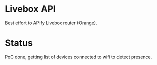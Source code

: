 Livebox API
===========
Best effort to APIfy Livebox router (Orange).

Status
======
PoC done, getting list of devices connected to wifi to detect presence.

